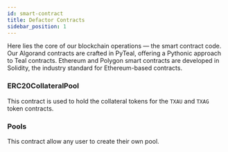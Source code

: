 ```yaml
---
id: smart-contract
title: Defactor Contracts
sidebar_position: 1
---
```


Here lies the core of our blockchain operations — the smart contract code. Our Algorand contracts are crafted in PyTeal, offering a Pythonic approach to Teal contracts. Ethereum and Polygon smart contracts are developed in Solidity, the industry standard for Ethereum-based contracts.

### ERC20CollateralPool

This contract is used to hold the collateral tokens for the `TXAU` and `TXAG` token contracts.

### Pools

This contract allow any user to create their own pool.
